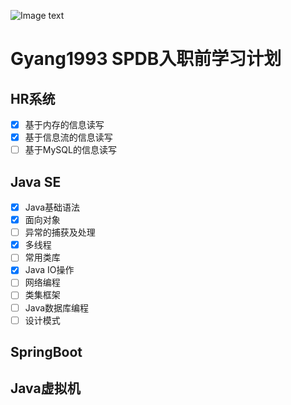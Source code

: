 ![Image text]("https://github.com/Paperspace/DataAugmentationForObjectDetection/blob/master/Images/hflip.png")
# Gyang1993 SPDB入职前学习计划


## HR系统

- [x] 基于内存的信息读写
- [x] 基于信息流的信息读写
- [ ] 基于MySQL的信息读写

## Java SE
- [x] Java基础语法
- [x] 面向对象
- [ ] 异常的捕获及处理
- [x] 多线程
- [ ] 常用类库
- [x] Java IO操作
- [ ] 网络编程
- [ ] 类集框架
- [ ] Java数据库编程
- [ ] 设计模式

## SpringBoot




## Java虚拟机
